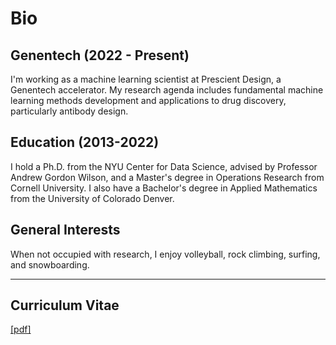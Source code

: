 # Bio

## Genentech (2022 - Present)
I'm working as a machine learning scientist at Prescient Design, a Genentech accelerator.
My research agenda includes fundamental machine learning methods development and applications to drug discovery, particularly antibody design.

## Education (2013-2022)
I hold a Ph.D. from the NYU Center for Data Science, advised by Professor Andrew Gordon Wilson, and a Master's degree in Operations Research from Cornell University. 
I also have a Bachelor's degree in Applied Mathematics from the University of Colorado Denver. 

## General Interests
When not occupied with research, I enjoy volleyball, rock climbing, surfing, and snowboarding.

---

## Curriculum Vitae
[[pdf]](/files/samuel_stanton_cv.pdf)